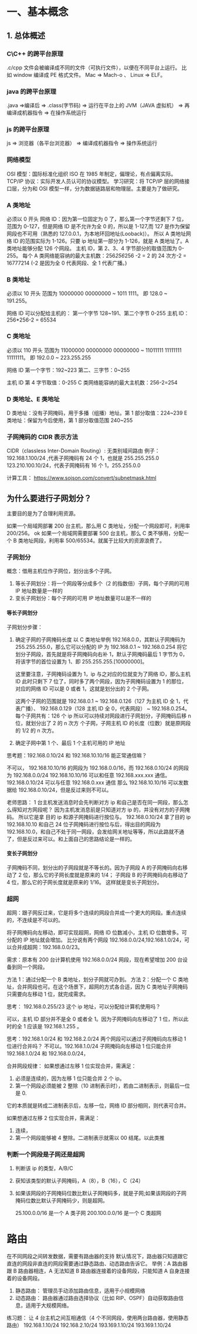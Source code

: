# 一、基本概念

## 1. 总体概述

### C\C++ 的跨平台原理

.c/cpp 文件会被编译成不同的文件（可执行文件），以便在不同平台上运行。 比如 window 编译成 PE 格式文件。 Mac => Mach-o 、 Linux => ELF。

### java 的跨平台原理

.java =>编译后 => .class(字节码) => 运行在平台上的 JVM（JAVA 虚拟机） => 再编译成机器指令 => 在操作系统运行

### js 的跨平台原理

js => 浏览器（各平台浏览器） => 编译成机器指令 => 操作系统运行

### 网络模型

OSI 模型：国际标准化组织 ISO 在 1985 年制定，偏理论，有点偏离实际。
TCP/IP 协议：实际开发人员认可的协议模型。
学习研究：将 TCP/IP 层的网络接口层，分为和 OSI 模型一样，分为数据链路层和物理层。主要是为了做研究。

<!-- ************************************************************************************ -->

### A 类地址

必须以 0 开头
网络 ID：因为第一位固定为 0 了，那么第一个字节还剩下 7 位，范围为 0-127，但是网络 ID 是不允许为全 0 的，所以是 1-127,而 127 是作为保留网段也不可用（熟悉的 127.0.0.1，为本地环回地址(Looback)）。
所以 A 类地址网络 ID 的范围实际为 1-126。只要 ip 地址第一部分为 1-126，就是 A 类地址了。A 类地址能够分配 126 个网段。
主机 ID，第 2、3、4 字节部分的取值范围为 0-255。
每个 A 类网络能容纳的最大主机数：256*256*256 -2 = 2 的 24 次方-2 = 16777214 (-2 是因为全 0 代表网段、全 1 代表广播。)

### B 类地址

必须以 10 开头
范围为 10000000 00000000 ~ 1011 1111。 即 128.0 ~ 191.255。

网络 ID
可以分配给主机的： 第一个字节 128~191、第二个字节 0-255
主机 ID：256\*256-2 = 65534

### C 类地址

必须以 110 开头
范围为 11000000 00000000 00000000 ~ 11011111 11111111 11111111。 即 192.0.0 ~ 223.255.255

网络 ID
第一个字节：192~223
第二、三字节：0~255

主机 ID
第 4 字节取值：0-255
C 类网络能容纳的最大主机数：256-2=254

### D 类地址、E 类地址

D 类地址：没有子网掩码，用于多播（组播）地址。第 1 部分取值：224~239
E 类地址：保留为今后使用，第 1 部分取值范围 240~255

### 子网掩码的 CIDR 表示方法

CIDR（classless Inter-Domain Routing）: 无类别域间路由
例子：
192.168.1.100/24 ,代表子网掩码有 24 个 1，也就是 255.255.255.0
123.210.100.10/24，代表子网掩码有 16 个 1，255.255.0.0

计算工具： https://www.sojson.com/convert/subnetmask.html

## 为什么要进行子网划分？

主要目的是为了合理利用资源。

如果一个局域网部署 200 台主机，那么用 C 类地址，分配一个网段即可，利用率 200/256。 ok
如果一个局域网需要部署 500 台主机，那么 C 类不够用，分配一个 B 类地址网段，利用率 500/65534。就属于比较大的资源浪费了。

### 子网划分

概念：借用主机位作子网位，划分出多个子网。

1. 等长子网划分：将一个网段等分成多个（2 的指数倍）子网，每个子网的可用 IP 地址数量是一样的
2. 变长子网划分：每个子网的可用 IP 地址数量可以是不一样的

#### 等长子网划分

子网划分步骤：

1. 确定子网的子网掩码长度
   以 C 类地址举例 192.168.0.0，其默认子网掩码为 255.255.255.0，那么它可以分配的 IP 为 192.168.0.1 ~ 192.168.0.254
   将它划分子网段，首先就是将子网掩码向右补 1，默认子网掩码最后 1 字节为 0，将该字节的首位设置为 1、即 255.255.255.[10000000]。

    这里要注意，子网掩码设置为 1，ip 与之对应的位就变为了网络 ID，那么主机 ID 此时只剩下 7 位了，同时多了两个网段，因为子网掩码设置为 1 的那位，对应的网络 ID 可以是 0 或者 1，这就是划分出的 2 个子网。

    这两个子网的范围就是 192.168.0.1 ~ 192.168.0.126（127 为主机 ID 全 1，代表广播）、 192.168.0.129（128 主机 ID 全 0，代表网段） ~ 192.168.0.254。 每个子网共有：126 个 ip
    所以可以持续对网段进行子网划分，子网掩码后移 n 位，就划分出了 2 的 n 次方 个子网，子网主机 ID 的长度（位数）就是原网段的 1/2 的 n 次方。

2. 确定子网中第 1 个、最后 1 个主机可用的 IP 地址

思考题：192.168.0.10/24 和 192.168.10.10/16 能正常通信嘛？

不可以， 192.168.10.10/16 的网段为 192.168.0.0/16，而 192.168.0.10/24 的网段为 192.168.0.0/24
192.168.10.10/16 可以和任意 192.168.xxx.xxx 通信。 192.168.0.10/24 可以与任意 192.168.0.xxx 通信
那么 192.168.10.10/16 可以发数据给 192.168.0.10/24，但是反过来则不可以。

老师思路：
1 台主机发送消息时会先判断对方 ip 和自己是否在同一网段，那么怎么得知对方网段呢？ 因为主机发消息前是只知道对方 ip 的，并没有对方的子网掩码。
所以它是拿 目的 ip 和源子网掩码进行按位与。 192.168.0.10/24 拿了目的 ip 192.168.10.10 和自己 24 位子网掩码进行按位与后，得出目的网段为 192.168.10.0，和自己不处于同一网段，会发给网关地址等等，所以此路就不通了，但是反过来可以。和上面自己的思路结论是一样的。

#### 变长子网划分

子网掩码不同，划分出的子网段就是不等长的。因为子网段 A 的子网掩码向右移动了 2 位，那么它的子网长度就是原来的 1/4；
子网段 B 的子网掩码向右移动了 4 位，那么它的子网长度就是原来的 1/16。 这样就是变长子网划分。

### 超网

超网：跟子网反过来，它是将多个连续的网段合并成一个更大的网段。重点连续的，不连续是不可以的。

将子网掩码向左移动，即可实现超网，网络 ID 位数减小，主机 ID 位数增多。可分配的 IP 地址就会增加。
比分说有两个网段 192.168.0.0/24,192.168.1.0/24，可以合并成超网：192.168.0.0/23。

需求：原本有 200 台计算机使用 192.168.0.0/24 网段，现在希望增加 200 台设备到同一个网段。

方法 1：通过分配一个 B 类地址，划分子网就可办到。
方法 2：分配一个 C 类地址，合并网段也可。在这个场景下，超网的方式各合适，因为 C 类地址子网掩码只需要向左移动 1 位，就完成需求。

思考： 192.168.0.255/23 这个 ip 地址，可以分配给计算机使用吗？

可以，主机 ID 部分并不是全 0 或者全 1。因为子网掩码向左移动了 1 位，所以此时的全 1 应该是 192.168.1.255 。

思考：192.168.1.0/24 和 192.168.2.0/24 两个网段可以通过子网掩码向左移动 1 位进行合并吗？
不可以。192.168.1.0/24 子网掩码向左移动 1 位只能合并 192.168.1.0/24 和 192.168.0.0/24，

合并网段规律：
如果想通过左移 1 位实现合并，需满足：

1. 必须是连续的，因为左移 1 位只能合并 2 个 ip。
2. 第一个网段必须能被 2 整除（10 进制表示时），若由二进制表示，则最后一位是 0.

它的本质就是转成二进制表示后，左移一位，网络 ID 部分相同，则代表可合并。

如果想通过左移 2 位实现合并，需满足：

1. 连续，
2. 第一个网段能够被 4 整除。二进制表示就需以 00 结尾。以此类推

### 判断一个网段是子网还是超网

1. 判断该 ip 的类型，A/B/C
2. 获知该类型的默认子网掩码，A（8），B（16），C（24）
3. 如果该网段的子网掩码位数比默认子网掩码多，就是子网;如果该网段的子网掩码位数比默认子网掩码少，则是超网。

    25.100.0.0/16 是一个 A 类子网
    200.100.0.0/16 是一个 C 类超网

# 路由

在不同网段之间转发数据，需要有路由器的支持
默认情况下，路由器只知道跟它直连的网段非直连的网段需要通过静态路由、动态路由告诉它。
举例：A 路由器跟 B 路由器相连，A 无法知道 B 路由器连接着的设备网段，只能知道 A 自身连接着的设备网段。

1. 静态路由：
   管理员手动添加路由信息，适用于小规模网络
2. 动态路由：
   路由器通过路由选择协议（比如 RIP、OSPF）自动获取路由信息，适用于大规模网络。

练习题：
让 4 台主机之间互相通信（4 个不同网段，使用两台路由器，使用静态路由）
192.168.1.10/24
192.168.2.10/24
193.169.1.10/24
193.169.1.10/24

